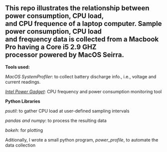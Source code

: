 This repo illustrates the relationship between power consumption, CPU load, <br />
and CPU frequence of a laptop computer. Sample power consumption, CPU load  <br />
and frequency data is collected from a Macbook Pro having a Core i5 2.9 GHZ  <br />
processor powered by MacOS Seirra.
----
**Tools used:**

*MacOS SystemProfiler*: to collect battery discharge info., i.e., 
                          voltage and current readings.
                          
*[Intel Power Gadget](https://software.intel.com/en-us/articles/intel-power-gadget-20)*: CPU frequency and power consumption monitoring tool

**Python Libraries**

*psutil*: to gather CPU load at user-defined sampling intervals

*pandas and numpy*: to process the resulting data

*bokeh*: for plotting

Aditionally, I wrote a small python program, *power_profile*, to automate the data collection
